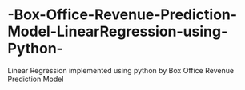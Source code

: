 # -Box-Office-Revenue-Prediction-Model-LinearRegression-using-Python-
Linear Regression implemented using python by Box Office Revenue Prediction Model
